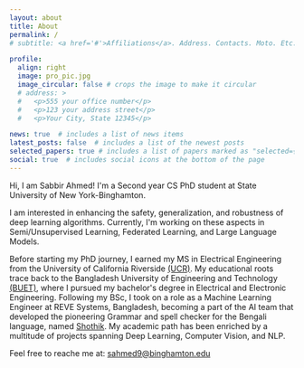 ```yaml
---
layout: about
title: About
permalink: /
# subtitle: <a href='#'>Affiliations</a>. Address. Contacts. Moto. Etc.

profile:
  align: right
  image: pro_pic.jpg
  image_circular: false # crops the image to make it circular
  # address: >
  #   <p>555 your office number</p>
  #   <p>123 your address street</p>
  #   <p>Your City, State 12345</p>

news: true  # includes a list of news items
latest_posts: false  # includes a list of the newest posts
selected_papers: true # includes a list of papers marked as "selected={true}"
social: true  # includes social icons at the bottom of the page
---
```

Hi, I am Sabbir Ahmed! I'm a Second year CS PhD student at State University of New York-Binghamton.
 <!-- advised by [Dr. Adnan Siraj Rakin](https://www.adnansirajrakin.com/).  -->

<!-- I am deeply interested in creating cutting-edge, robust Deep Learning Algorithms. Key areas of my interest are Semi/Unsupervised learning, Federated Learning, and Large Language Models. In my current research, I'm working on improving the robustness and generalization of Semi/Unsupervised Learning Algorithms, Federated Learning and Large Language Models. -->
I am interested in enhancing the safety, generalization, and robustness of deep learning algorithms. Currently, I'm working on these aspects in Semi/Unsupervised Learning, Federated Learning, and Large Language Models.

Before starting my PhD journey, I earned my MS in Electrical Engineering from the University of California Riverside [(UCR)](https://www.ucr.edu/). My educational roots trace back to the Bangladesh University of Engineering and Technology [(BUET)](https://www.buet.ac.bd/web/#/), where I pursued my bachelor's degree in Electrical and Electronic Engineering. Following my BSc, I took on a role as a Machine Learning Engineer at REVE Systems, Bangladesh, becoming a part of the AI team that developed the pioneering Grammar and spell checker for the Bengali language, named [Shothik](http://spell.bangla.gov.bd/). My academic path has been enriched by a multitude of projects spanning Deep Learning, Computer Vision, and NLP.

Feel free to reache me at: <span style="color:green">sahmed9@binghamton.edu</span>

<!-- Put your address / P.O. box / other info right below your picture. You can also disable any of these elements by editing `profile` property of the YAML header of your `_pages/about.md`. Edit `_bibliography/papers.bib` and Jekyll will render your [publications page](/al-folio/publications/) automatically. -->

<!-- Link to your social media connections, too. This theme is set up to use [Font Awesome icons](http://fortawesome.github.io/Font-Awesome/) and [Academicons](https://jpswalsh.github.io/academicons/), like the ones below. Add your Facebook, Twitter, LinkedIn, Google Scholar, or just disable all of them. -->

